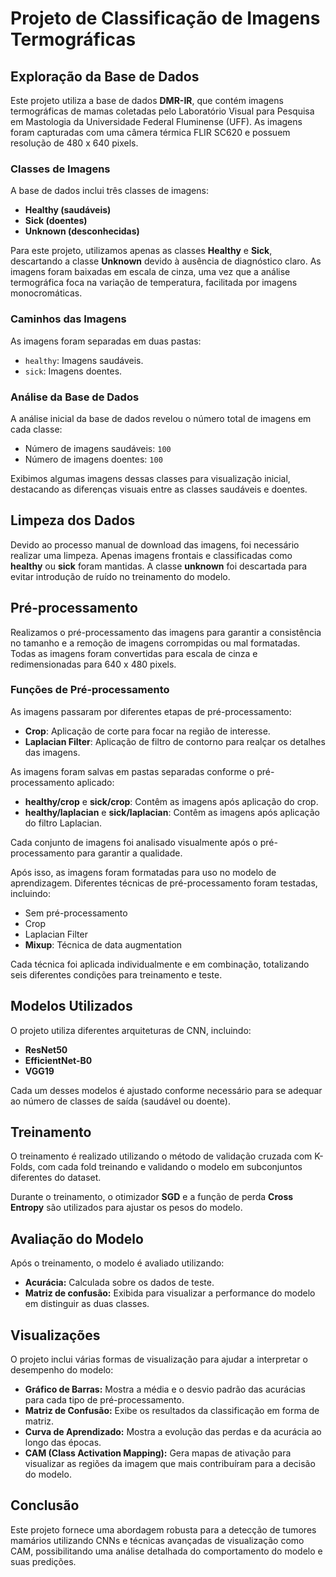 # Projeto de Classificação de Imagens Termográficas

## Exploração da Base de Dados

Este projeto utiliza a base de dados **DMR-IR**, que contém imagens termográficas de mamas coletadas pelo Laboratório Visual para Pesquisa em Mastologia da Universidade Federal Fluminense (UFF). As imagens foram capturadas com uma câmera térmica FLIR SC620 e possuem resolução de 480 x 640 pixels.

### Classes de Imagens
A base de dados inclui três classes de imagens:
- **Healthy (saudáveis)**
- **Sick (doentes)**
- **Unknown (desconhecidas)**

Para este projeto, utilizamos apenas as classes **Healthy** e **Sick**, descartando a classe **Unknown** devido à ausência de diagnóstico claro. As imagens foram baixadas em escala de cinza, uma vez que a análise termográfica foca na variação de temperatura, facilitada por imagens monocromáticas.

### Caminhos das Imagens
As imagens foram separadas em duas pastas:
- `healthy`: Imagens saudáveis.
- `sick`: Imagens doentes.

### Análise da Base de Dados
A análise inicial da base de dados revelou o número total de imagens em cada classe:
- Número de imagens saudáveis: `100`
- Número de imagens doentes: `100`

Exibimos algumas imagens dessas classes para visualização inicial, destacando as diferenças visuais entre as classes saudáveis e doentes.

## Limpeza dos Dados

Devido ao processo manual de download das imagens, foi necessário realizar uma limpeza. Apenas imagens frontais e classificadas como **healthy** ou **sick** foram mantidas. A classe **unknown** foi descartada para evitar introdução de ruído no treinamento do modelo.

## Pré-processamento

Realizamos o pré-processamento das imagens para garantir a consistência no tamanho e a remoção de imagens corrompidas ou mal formatadas. Todas as imagens foram convertidas para escala de cinza e redimensionadas para 640 x 480 pixels.

### Funções de Pré-processamento
As imagens passaram por diferentes etapas de pré-processamento:
- **Crop**: Aplicação de corte para focar na região de interesse.
- **Laplacian Filter**: Aplicação de filtro de contorno para realçar os detalhes das imagens.

As imagens foram salvas em pastas separadas conforme o pré-processamento aplicado:
- **healthy/crop** e **sick/crop**: Contêm as imagens após aplicação do crop.
- **healthy/laplacian** e **sick/laplacian**: Contêm as imagens após aplicação do filtro Laplacian.

Cada conjunto de imagens foi analisado visualmente após o pré-processamento para garantir a qualidade.

Após isso, as imagens foram formatadas para uso no modelo de aprendizagem. Diferentes técnicas de pré-processamento foram testadas, incluindo:
- Sem pré-processamento
- Crop
- Laplacian Filter
- **Mixup**: Técnica de data augmentation

Cada técnica foi aplicada individualmente e em combinação, totalizando seis diferentes condições para treinamento e teste.

## Modelos Utilizados
O projeto utiliza diferentes arquiteturas de CNN, incluindo:
- **ResNet50**
- **EfficientNet-B0**
- **VGG19**

Cada um desses modelos é ajustado conforme necessário para se adequar ao número de classes de saída (saudável ou doente).

## Treinamento
O treinamento é realizado utilizando o método de validação cruzada com K-Folds, com cada fold treinando e validando o modelo em subconjuntos diferentes do dataset.

Durante o treinamento, o otimizador **SGD** e a função de perda **Cross Entropy** são utilizados para ajustar os pesos do modelo.

## Avaliação do Modelo
Após o treinamento, o modelo é avaliado utilizando:
- **Acurácia:** Calculada sobre os dados de teste.
- **Matriz de confusão:** Exibida para visualizar a performance do modelo em distinguir as duas classes.

## Visualizações
O projeto inclui várias formas de visualização para ajudar a interpretar o desempenho do modelo:
- **Gráfico de Barras:** Mostra a média e o desvio padrão das acurácias para cada tipo de pré-processamento.
- **Matriz de Confusão:** Exibe os resultados da classificação em forma de matriz.
- **Curva de Aprendizado:** Mostra a evolução das perdas e da acurácia ao longo das épocas.
- **CAM (Class Activation Mapping):** Gera mapas de ativação para visualizar as regiões da imagem que mais contribuíram para a decisão do modelo.

## Conclusão
Este projeto fornece uma abordagem robusta para a detecção de tumores mamários utilizando CNNs e técnicas avançadas de visualização como CAM, possibilitando uma análise detalhada do comportamento do modelo e suas predições.